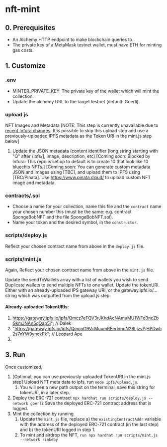 # nft-mint

## 0. Prerequisites
* An Alchemy HTTP endpoint to make blockchain queries to.
* The private key of a MetaMask testnet wallet, must have ETH for minting gas costs. 


## 1. Customize

### .env 
* MINTER_PRIVATE_KEY: The private key of the wallet which will mint the collection.
* Update the alchemy URL to the target testnet (default: Goerli).

### upload.js
NFT Images and Metadata
[NOTE: This step is currently unavailable due to [recent Infura changes](https://status.infura.io/incidents/qkv2jyw0h1vp). It is possible to skip this upload step and use a previously-uploaded IPFS metadata as the Token URI in the mint.js step below]
1. Update the JSON metadata (content identifier [long string starting with "Q" after /ipfs/], image, description, etc)
[Coming soon: Blocked by Infura: This repo is set up to default is to create 10 that look like 10 bluechip NFTs.]
[Coming soon: You can generate custom metadata JSON and images using [TBC], and upload them to IPFS using [TBC/Pinata]. Use https://www.pinata.cloud/ to upload custom NFT image and metadata. 

### contracts/<ERC721 contract name>.sol
* Choose a name for your collection, name this file and the `contract` name your chosen number this (must be the same: e.g. contract SpongeBobNFT and the file SpongeBobNFT.sol).
* Name your token and the desired symbol, in the `constructor`.

### scripts/deploy.js
Reflect your chosen contract name from above in the `deploy.js` file.

### scripts/mint.js
Again, Reflect your chosen contract name from above in the `mint.js` file.

Update the sendToWallets array with a list of wallets you wish to send. Duplicate wallets to send multiple NFTs to one wallet.
Update the tokenURI. Either with an already-uploaded IPS gateway URI, or the gateway.ipfs.io/... string which was outputted from the upload.js step.
#### Already-uploaded TokenURIs:
1. https://gateway.ipfs.io/ipfs/Qmcz7eFQV3rJKhdAcNAmuMU1WFd3ncZbGkmJNAn5qQap5i"; // Dalek
2. "https://gateway.ipfs.io/ipfs/QmcnG9VcMuumREednndN28LjzvPjHPDwh2s7nYW9ynckPk"; // Leopard Ape
3. <More coming soon>

## 3. Run
Once customized, 
1. [Optional, you can use previously-uploaded TokenURI in the mint.js step] Upload NFT meta data to ipfs, run `node ipfs/upload.js`.
   1. You will see a new path output on the terminal, save this string for tokenURI, in a later step.
2. Deploy the ERC-721 contract
`npx hardhat run scripts/deploy.js --network goerli`
Save the deployed ERC-721 contract address that is logged.
3. Mint the collection by running 
   1. Update the `mint.js` file, replace a) the `existingContractAddr` variable with the address of the deployed ERC-721 contract (in the last step) and b) the tokenURI logged in step 1.
   1. To mint and airdrop the NFT, `run npx hardhat run scripts/mint.js --network rinkeby`
   
